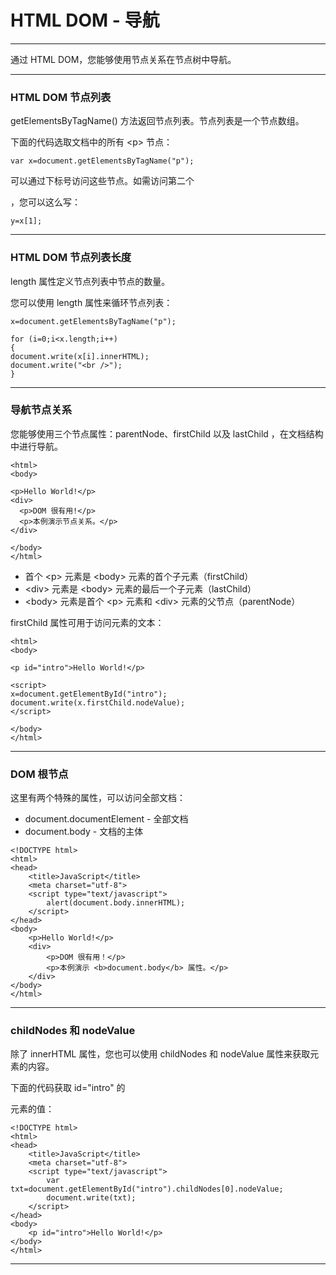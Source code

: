 # HTML DOM - 导航

---

通过 HTML DOM，您能够使用节点关系在节点树中导航。

---

### HTML DOM 节点列表

getElementsByTagName() 方法返回节点列表。节点列表是一个节点数组。

下面的代码选取文档中的所有 &lt;p&gt; 节点：

```
var x=document.getElementsByTagName("p");
```

可以通过下标号访问这些节点。如需访问第二个 <p>，您可以这么写：

```
y=x[1];
```

---

### HTML DOM 节点列表长度

length 属性定义节点列表中节点的数量。

您可以使用 length 属性来循环节点列表：

```
x=document.getElementsByTagName("p");

for (i=0;i<x.length;i++)
{
document.write(x[i].innerHTML);
document.write("<br />");
}
```

---

### 导航节点关系

您能够使用三个节点属性：parentNode、firstChild 以及 lastChild ，在文档结构中进行导航。

```
<html>
<body>

<p>Hello World!</p>
<div>
  <p>DOM 很有用!</p>
  <p>本例演示节点关系。</p>
</div>

</body>
</html>
```

* 首个 &lt;p&gt; 元素是 &lt;body&gt; 元素的首个子元素（firstChild）
* &lt;div&gt; 元素是 &lt;body&gt; 元素的最后一个子元素（lastChild）
* &lt;body&gt; 元素是首个 &lt;p&gt; 元素和 &lt;div&gt; 元素的父节点（parentNode）

firstChild 属性可用于访问元素的文本：

```
<html>
<body>

<p id="intro">Hello World!</p>

<script>
x=document.getElementById("intro");
document.write(x.firstChild.nodeValue);
</script>

</body>
</html>
```

---

### DOM 根节点

这里有两个特殊的属性，可以访问全部文档：

* document.documentElement - 全部文档
* document.body - 文档的主体

```
<!DOCTYPE html>
<html>
<head>
    <title>JavaScript</title>
    <meta charset="utf-8">
    <script type="text/javascript">
        alert(document.body.innerHTML);
    </script>
</head>
<body>
    <p>Hello World!</p>
    <div>
        <p>DOM 很有用！</p>
        <p>本例演示 <b>document.body</b> 属性。</p>
    </div>
</body>
</html>
```

---

### childNodes 和 nodeValue

除了 innerHTML 属性，您也可以使用 childNodes 和 nodeValue 属性来获取元素的内容。

下面的代码获取 id="intro" 的 <p> 元素的值：

```
<!DOCTYPE html>
<html>
<head>
    <title>JavaScript</title>
    <meta charset="utf-8">
    <script type="text/javascript">
        var txt=document.getElementById("intro").childNodes[0].nodeValue;
        document.write(txt);
    </script>
</head>
<body>
    <p id="intro">Hello World!</p>
</body>
</html>
```

---
